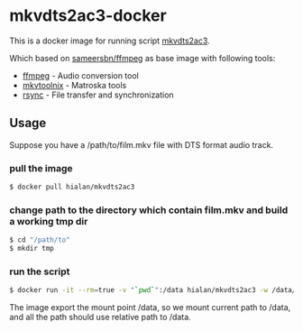# mkvdts2ac3-docker

This is a docker image for running script [mkvdts2ac3](https://github.com/JakeWharton/mkvdts2ac3). 

Which based on [sameersbn/ffmpeg](https://hub.docker.com/r/sameersbn/ffmpeg/) as base image with following tools:
  * [ffmpeg](http://ffmpeg.org/) - Audio conversion tool
  * [mkvtoolnix](http://www.bunkus.org/videotools/mkvtoolnix/) - Matroska tools
  * [rsync](http://rsync.samba.org/) - File transfer and synchronization

## Usage

Suppose you have a /path/to/film.mkv file with DTS format audio track.

### pull the image

```bash
$ docker pull hialan/mkvdts2ac3
```

### change path to the directory which contain film.mkv and build a working tmp dir

```bash
$ cd "/path/to"
$ mkdir tmp
```

### run the script

```bash 
$ docker run -it --rm=true -v "`pwd`":/data hialan/mkvdts2ac3 -w /data/tmp -n /data/film.mkv
```

The image export the mount point /data, so we mount current path to /data, and all the path should use relative path to /data. 



